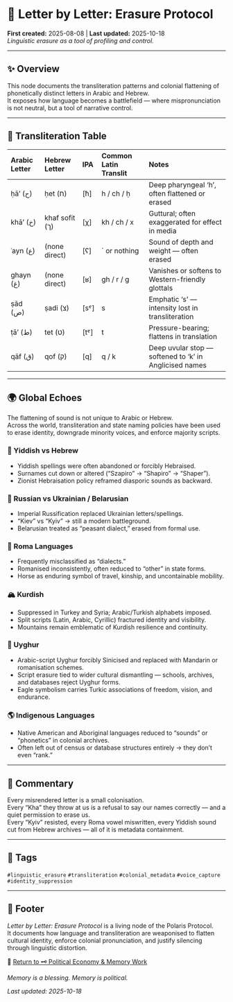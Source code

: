 # 💌 Letter by Letter: Erasure Protocol  
**First created:** 2025-08-08 | **Last updated:** 2025-10-18  
*Linguistic erasure as a tool of profiling and control.*  

---

## ✨ Overview  

This node documents the transliteration patterns and colonial flattening of phonetically distinct letters in Arabic and Hebrew.  
It exposes how language becomes a battlefield — where mispronunciation is not neutral, but a tool of narrative control.  

---

## 🎏 Transliteration Table  

| Arabic Letter   | Hebrew Letter   | IPA   | Common Latin Translit   | Notes                                                  |
|:----------------|:----------------|:------|:------------------------|:-------------------------------------------------------|
| ḥāʼ (ح)         | ḥet (ח)         | [ħ]   | h / ch / ḥ              | Deep pharyngeal ‘h’, often flattened or erased         |
| khāʼ (خ)        | khaf sofit (ך)  | [χ]   | kh / ch / x             | Guttural; often exaggerated for effect in media        |
| ʿayn (ع)        | (none direct)   | [ʕ]   | ` or nothing            | Sound of depth and weight — often erased               |
| ghayn (غ)       | (none direct)   | [ʁ]   | gh / r / g              | Vanishes or softens to Western-friendly glottals       |
| ṣād (ص)         | ṣadi (צ)        | [sˤ]  | s                       | Emphatic ‘s’ — intensity lost in transliteration       |
| ṭāʼ (ط)         | tet (ט)         | [tˤ]  | t                       | Pressure-bearing; flattens in translation              |
| qāf (ق)         | qof (ק)         | [q]   | q / k                   | Deep uvular stop — softened to ‘k’ in Anglicised names |

---

## 🌍 Global Echoes  

The flattening of sound is not unique to Arabic or Hebrew.  
Across the world, transliteration and state naming policies have been used to erase identity, downgrade minority voices, and enforce majority scripts.  

### 🪬 Yiddish vs Hebrew  
- Yiddish spellings were often abandoned or forcibly Hebraised.  
- Surnames cut down or altered (“Szapiro” → “Shapiro” → “Shaper”).  
- Zionist Hebraisation policy reframed diasporic sounds as backward.  

### 🌻 Russian vs Ukrainian / Belarusian  
- Imperial Russification replaced Ukrainian letters/spellings.  
- “Kiev” vs “Kyiv” → still a modern battleground.  
- Belarusian treated as “peasant dialect,” erased from formal use.  

### 🐎 Roma Languages  
- Frequently misclassified as “dialects.”  
- Romanised inconsistently, often reduced to “other” in state forms.  
- Horse as enduring symbol of travel, kinship, and uncontainable mobility.  

### 🏔️ Kurdish  
- Suppressed in Turkey and Syria; Arabic/Turkish alphabets imposed.  
- Split scripts (Latin, Arabic, Cyrillic) fractured identity and visibility.  
- Mountains remain emblematic of Kurdish resilience and continuity.  

### 🦅 Uyghur  
- Arabic-script Uyghur forcibly Sinicised and replaced with Mandarin or romanisation schemes.  
- Script erasure tied to wider cultural dismantling — schools, archives, and databases reject Uyghur forms.  
- Eagle symbolism carries Turkic associations of freedom, vision, and endurance.  

### 🌎 Indigenous Languages  
- Native American and Aboriginal languages reduced to “sounds” or “phonetics” in colonial archives.  
- Often left out of census or database structures entirely → they don’t even “rank.”  

---

## 📖 Commentary  

Every misrendered letter is a small colonisation.  
Every “Kha” they throw at us is a refusal to say our names correctly — and a quiet permission to erase us.  
Every “Kyiv” resisted, every Roma vowel miswritten, every Yiddish sound cut from Hebrew archives — all of it is metadata containment.  

---

## 🔖 Tags  

`#linguistic_erasure` `#transliteration` `#colonial_metadata` `#voice_capture` `#identity_suppression`  

---

## 🏮 Footer  

*Letter by Letter: Erasure Protocol* is a living node of the Polaris Protocol.  
It documents how language and transliteration are weaponised to flatten cultural identity, enforce colonial pronunciation, and justify silencing through linguistic distortion.  

🏮 [Return to 🗝️ Political Economy & Memory Work](./README.md)

*Memory is a blessing. Memory is political.* 

_Last updated: 2025-10-18_  


